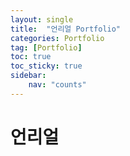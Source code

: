 ```yaml
---
layout: single
title:  "언리얼 Portfolio"
categories: Portfolio
tag: [Portfolio]
toc: true
toc_sticky: true
sidebar:
    nav: "counts"
---
```


# 언리얼